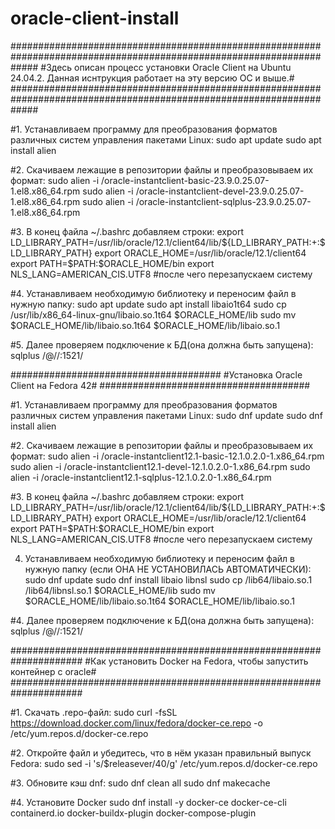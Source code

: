 # oracle-client-install
#####################################################################################################################
#Здесь описан процесс установки Oracle Client на Ubuntu 24.04.2. Данная иснтрукция работает на эту версию ОС и выше.#
#####################################################################################################################

#1. Устанавливаем программу для преобразования форматов различных систем управления пакетами Linux:
sudo apt update
sudo apt install alien

#2. Скачиваем лежащие в репозитории файлы и преобразовываем их формат:
sudo alien -i <path-to>/oracle-instantclient-basic-23.9.0.25.07-1.el8.x86_64.rpm
sudo alien -i <path-to>/oracle-instantclient-devel-23.9.0.25.07-1.el8.x86_64.rpm
sudo alien -i <path-to>/oracle-instantclient-sqlplus-23.9.0.25.07-1.el8.x86_64.rpm

#3. В конец файла ~/.bashrc добавляем строки:
export LD_LIBRARY_PATH=/usr/lib/oracle/12.1/client64/lib/${LD_LIBRARY_PATH:+:$LD_LIBRARY_PATH}
export ORACLE_HOME=/usr/lib/oracle/12.1/client64
export PATH=$PATH:$ORACLE_HOME/bin
export NLS_LANG=AMERICAN_CIS.UTF8
#после чего перезапускаем систему

#4. Устанавливаем необходимую библиотеку и переносим файл в нужную папку:
sudo apt update
sudo apt install libaio1t64
sudo cp /usr/lib/x86_64-linux-gnu/libaio.so.1t64 $ORACLE_HOME/lib
sudo mv $ORACLE_HOME/lib/libaio.so.1t64 $ORACLE_HOME/lib/libaio.so.1

#5. Далее проверяем подключение к БД(она должна быть запущена):
sqlplus <username>/<password>@//<dbhost>:1521/<SID>


######################################
#Установка Oracle Client на Fedora 42#
######################################

#1. Устанавливаем программу для преобразования форматов различных систем управления пакетами Linux:
sudo dnf update
sudo dnf install alien

#2. Скачиваем лежащие в репозитории файлы и преобразовываем их формат:
sudo alien -i <path-to>/oracle-instantclient12.1-basic-12.1.0.2.0-1.x86_64.rpm
sudo alien -i <path-to>/oracle-instantclient12.1-devel-12.1.0.2.0-1.x86_64.rpm
sudo alien -i <path-to>/oracle-instantclient12.1-sqlplus-12.1.0.2.0-1.x86_64.rpm

#3. В конец файла ~/.bashrc добавляем строки:
export LD_LIBRARY_PATH=/usr/lib/oracle/12.1/client64/lib/${LD_LIBRARY_PATH:+:$LD_LIBRARY_PATH}
export ORACLE_HOME=/usr/lib/oracle/12.1/client64
export PATH=$PATH:$ORACLE_HOME/bin
export NLS_LANG=AMERICAN_CIS.UTF8
#после чего перезапускаем систему

4. Устанавливаем необходимую библиотеку и переносим файл в нужную папку (если ОНА НЕ УСТАНОВИЛАСЬ АВТОМАТИЧЕСКИ):
sudo dnf update
sudo dnf install libaio libnsl
sudo cp /lib64/libaio.so.1 /lib64/libnsl.so.1 $ORACLE_HOME/lib
sudo mv $ORACLE_HOME/lib/libaio.so.1t64 $ORACLE_HOME/lib/libaio.so.1

#4. Далее проверяем подключение к БД(она должна быть запущена):
sqlplus <username>/<password>@//<dbhost>:1521/<SID>


#####################################################################
#Как установить Docker на Fedora, чтобы запустить контейнер с oracle#
#####################################################################

#1. Скачать .repo-файл:
sudo curl -fsSL https://download.docker.com/linux/fedora/docker-ce.repo -o /etc/yum.repos.d/docker-ce.repo

#2. Откройте файл и убедитесь, что в нём указан правильный выпуск Fedora:
sudo sed -i 's/$releasever/40/g' /etc/yum.repos.d/docker-ce.repo

#3. Обновите кэш dnf:
sudo dnf clean all
sudo dnf makecache

#4. Установите Docker
sudo dnf install -y docker-ce docker-ce-cli containerd.io docker-buildx-plugin docker-compose-plugin
